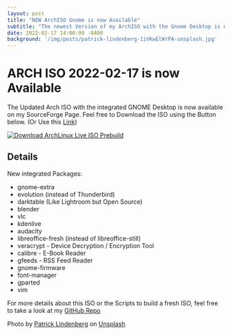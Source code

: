```yaml
---
layout: post
title: "NEW ArchISO Gnome is now Available"
subtitle: "The newest Version of my ArchISO with the Gnome Desktop is now available on SourceForge."
date: 2022-02-17 14:00:00 -0400
background: '/img/posts/patrick-lindenberg-1iVKwElWrPA-unsplash.jpg'
---
```


# ARCH ISO 2022-02-17 is now Available
The Updated Arch ISO with the integrated GNOME Desktop is now available on my SourceForge Page. Feel free to Download the ISO using the Button below. (Or Use this [Link](https://sourceforge.net/projects/archlinux-live-iso-prebuild/files/latest/download))

[![Download ArchLinux Live ISO Prebuild](https://a.fsdn.com/con/app/sf-download-button)](https://sourceforge.net/projects/archlinux-live-iso-prebuild/files/latest/download)

## Details
New integrated Packages:
* gnome-extra
* evolution (instead of Thunderbird)
* darktable (Like Lightroom but Open Source)
* blender
* vlc
* kdenlive
* audacity
* libreoffice-fresh (instead of libreoffice-still)
* veracrypt - Device Decryption / Encryption Tool
* calibre - E-Book Reader
* gfeeds - RSS Feed Reader
* gnome-firmware
* font-manager
* gparted
* vim

For more details about this ISO or the Scripts to build a fresh ISO, feel free to take a look at my [GitHub Repo](https://github.com/n0raitor/archlinux-iso)


Photo by [Patrick Lindenberg](https://unsplash.com/@heapdump?utm_source=unsplash&utm_medium=referral&utm_content=creditCopyText) on [Unsplash](https://unsplash.com/s/photos/cd?utm_source=unsplash&utm_medium=referral&utm_content=creditCopyText)
